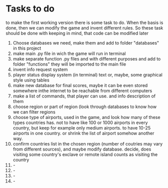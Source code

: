 <h1>Tasks to do</h1>
<p>to make the first working version there is some task to do. When the basis is done, then we can modify the game and invent different rules. So these task should be done with keeping in mind, that code can be modified later</p>
<ol>
<li>Choose databases we need, make them and add to folder "databases" in this project</li>
<li>make main .py file in wich the game will run in terminal</li>
<li>make separate function .py files and with different purposes and add to folder "functions" they will be imported to the main file</li>
<li>invent info request system</li>
<li>player status display system (in terminal) text or, maybe, some graphical style using tables</li>
<li>make new database for final scores, maybe it can be even stored somewhere inthe internet to be reachable from different computers</li>
<li>make a list of commands, that player can use. and info description of them</li>
<li>choose region or part of region (look through databases to know how we can filter regions</li>
<li>choose type of airports, used in the game, and look how many of these types countries has. not to have like 100 or 1000 airports in every country, but keep for example only medium airports. to have 10-25 airports in one country. or shrink the list of airport somehow another way.</li>
<li>confirm countries list in the chosen region (number of coutries may vary from different sources), and maybe modify database. decide, does visiting some country's exclave or remote island counts as visiting the country</li>
<li>-</li>
<li>-</li>
<li>-</li>
<li>-</li>
</ol>